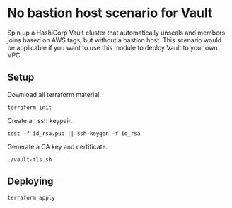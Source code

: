 # No bastion host scenario for Vault

Spin up a HashiCorp Vault cluster that automatically unseals and members joins based on AWS tags, but without a bastion host. This scenario would be applicable if you want to use this module to deploy Vault to your own VPC.

## Setup

Download all terraform material.

```shell
terraform init
```

Create an ssh keypair.

```shell
test -f id_rsa.pub || ssh-keygen -f id_rsa
```

Generate a CA key and certificate.

```shell
./vault-tls.sh
```

## Deploying

```shell
terraform apply
```
